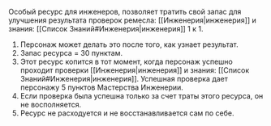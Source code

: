 Особый ресурс для инженеров, позволяет тратить свой запас для улучшения результата проверок ремесла: [[Инженерия|инженерия]] и знания: [[Список Знаний#Инженерия|инженерия]] 1 к 1. 

1. Персонаж может делать это после того, как узнает результат. 
2. Запас ресурса = 30 пунктам.
3. Этот ресурс копится в тот момент, когда персонаж успешно проходит проверки [[Инженерия|инженерия]] и знания: [[Список Знаний#Инженерия|инженерия]]. Успешная проверка дает персонажу 5 пунктов Мастерства Инженерии. 
4. Если проверка была успешна только за счет траты этого ресурса, он не восполняется. 
5. Ресурс не расходуется и не восстанавливается сам по себе. 